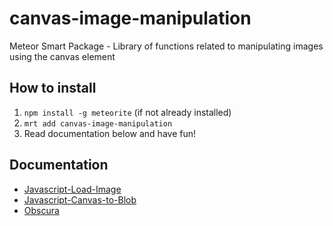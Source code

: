 canvas-image-manipulation
=========================

Meteor Smart Package - Library of functions related to manipulating images using the canvas element

## How to install
1. `npm install -g meteorite` (if not already installed)
2. `mrt add canvas-image-manipulation`
3. Read documentation below and have fun!

## Documentation
* [Javascript-Load-Image](http://blueimp.github.com/JavaScript-Load-Image/)
* [Javascript-Canvas-to-Blob](https://github.com/blueimp/JavaScript-Canvas-to-Blob)
* [Obscura](https://github.com/OiNutter/Obscura)